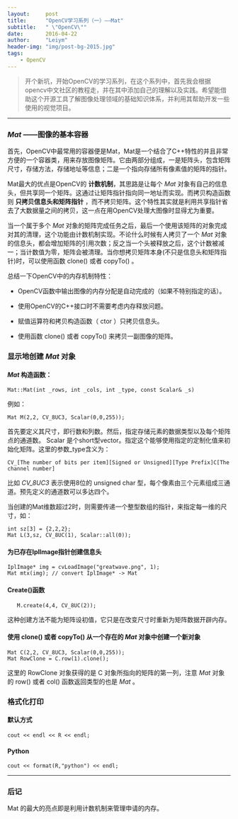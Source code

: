 ```yaml
---
layout:     post
title:      "OpenCV学习系列（一）——Mat"
subtitle:   " \"OpenCV\""
date:       2016-04-22
author:     "Leiym"
header-img: "img/post-bg-2015.jpg"
tags:
    - OpenCV
---
```


> 开个新坑，开始OpenCV的学习系列，在这个系列中，首先我会根据opencv中文社区的教程走，并在其中添加自己的理解以及实践。希望能借助这个开源工具了解图像处理领域的基础知识体系，并利用其帮助开发一些使用的视觉项目。

---

### *Mat* ——图像的基本容器

首先，OpenCV中最常用的容器便是Mat，Mat是一个结合了C++特性的并且非常方便的一个容器类，用来存放图像矩阵。它由两部分组成，一是矩阵头，包含矩阵尺寸，存储方法，存储地址等信息；二是一个指向存储所有像素值的矩阵的指针。

Mat最大的优点是OpenCV的 **计数机制**，其思路是让每个 *Mat* 对象有自己的信息头，但共享同一个矩阵。这通过让矩阵指针指向同一地址而实现。而拷贝构造函数则 **只拷贝信息头和矩阵指针** ，而不拷贝矩阵。这个特性其实就是利用共享指针省去了大数据量之间的拷贝，这一点在用OpenCV处理大图像时显得尤为重要。

当一个属于多个 *Mat* 对象的矩阵完成任务之后，最后一个使用该矩阵的对象完成对其的清理，这个功能由计数机制实现。不论什么时候有人拷贝了一个 *Mat* 对象的信息头，都会增加矩阵的引用次数；反之当一个头被释放之后，这个计数被减一；当计数值为零，矩阵会被清理。当你想拷贝矩阵本身(不只是信息头和矩阵指针)时，可以使用函数 clone() 或者 copyTo() 。


总结一下OpenCV中的内存机制特性：

* OpenCV函数中输出图像的内存分配是自动完成的（如果不特别指定的话）。

* 使用OpenCV的C++接口时不需要考虑内存释放问题。

* 赋值运算符和拷贝构造函数（ ctor ）只拷贝信息头。

* 使用函数 clone() 或者 copyTo() 来拷贝一副图像的矩阵。


### 显示地创建 *Mat* 对象

#### *Mat* 构造函数：

`Mat::Mat(int _rows, int _cols, int _type, const Scalar& _s)`

例如：

```
Mat M(2,2, CV_8UC3, Scalar(0,0,255));
```

首先要定义其尺寸，即行数和列数。然后，指定存储元素的数据类型以及每个矩阵点的通道数。 Scalar 是个short型vector。指定这个能够使用指定的定制化值来初始化矩阵。这里的参数_type含义为：

`CV_[The number of bits per item][Signed or Unsigned][Type Prefix]C[The channel number]
`

比如 *CV_8UC3* 表示使用8位的 unsigned char 型，每个像素由三个元素组成三通道。预先定义的通道数可以多达四个。

当创建的Mat维数超过2时，则需要传递一个整型数组的指针，来指定每一维的尺寸，如：

```
int sz[3] = {2,2,2};
Mat L(3,sz, CV_8UC(1), Scalar::all(0));
```

#### 为已存在IplImage指针创建信息头

```
IplImage* img = cvLoadImage("greatwave.png", 1);
Mat mtx(img); // convert IplImage* -> Mat
```


#### Create()函数

```
   M.create(4,4, CV_8UC(2));
```

这种创建方法不能为矩阵设初值，它只是在改变尺寸时重新为矩阵数据开辟内存。

#### 使用 clone() 或者 copyTo() 从一个存在的 *Mat* 对象中创建一个新对象

```
Mat C(2,2, CV_8UC3, Scalar(0,0,255));
Mat RowClone = C.row(1).clone();
```

这里的 RowClone 对象获得的是 C 对象所指向的矩阵的第一列，注意 *Mat* 对象的 row() 或者 col() 函数返回类型的也是 *Mat* 。

### 格式化打印

#### 默认方式

```
cout << endl << R << endl;
```

#### Python

```
cout << format(R,"python") << endl;
```

---

### 后记

Mat 的最大的亮点即是利用计数机制来管理申请的内存。
